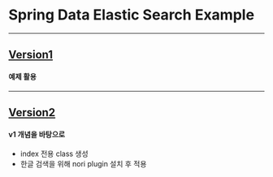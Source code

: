 # Spring Data Elastic Search Example

---
## [Version1](https://github.com/hwangyoungjin/Springboot-ElasticSearch/tree/main/v1#readme)
#### 예제 활용

---
## [Version2](https://github.com/hwangyoungjin/Springboot-ElasticSearch/tree/main/v2#readme)
#### v1 개념을 바탕으로
- index 전용 class 생성
- 한글 검색을 위해 nori plugin 설치 후 적용
